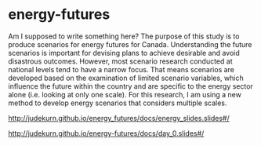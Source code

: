 # energy-futures
Am I supposed to write something here?
The purpose of this study is to produce scenarios for energy futures for Canada. Understanding the future scenarios is important for devising plans to achieve desirable and avoid disastrous outcomes. However, most scenario research conducted at national levels tend to have a narrow focus. That means scenarios are developed based on the examination of limited scenario variables, which influence the future within the country and are specific to the energy sector alone (i.e. looking at only one scale). For this research, I am using a new method to develop energy scenarios that considers multiple scales.

http://judekurn.github.io/energy_futures/docs/energy_slides.slides#/

http://judekurn.github.io/energy-futures/docs/day_0.slides#/
